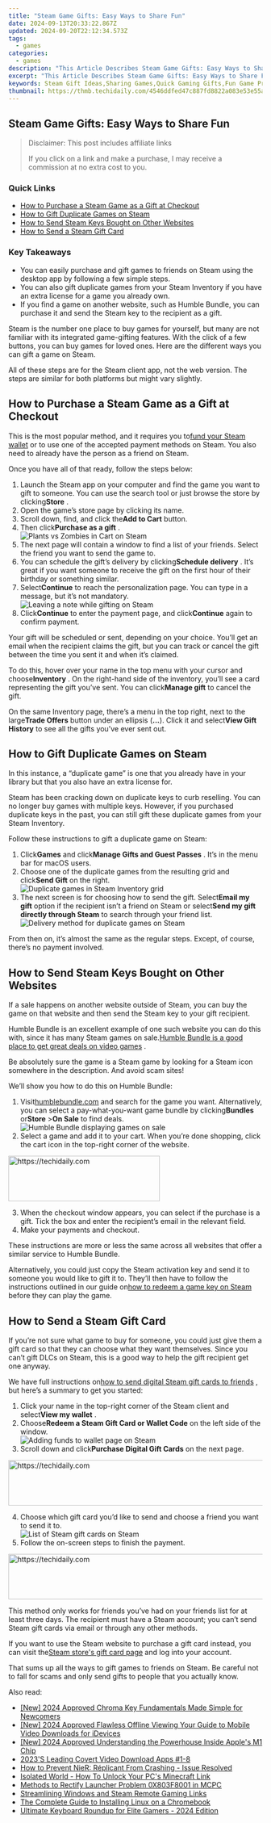 ```yaml
---
title: "Steam Game Gifts: Easy Ways to Share Fun"
date: 2024-09-13T20:33:22.867Z
updated: 2024-09-20T22:12:34.573Z
tags:
  - games
categories:
  - games
description: "This Article Describes Steam Game Gifts: Easy Ways to Share Fun"
excerpt: "This Article Describes Steam Game Gifts: Easy Ways to Share Fun"
keywords: Steam Gift Ideas,Sharing Games,Quick Gaming Gifts,Fun Game Presents,Easy Game Purchases,Share Steam Games,Quick Steam Gifting
thumbnail: https://thmb.techidaily.com/4546ddfed47c887fd8822a083e53e55a360fbac19fd97cadc5d42f68a2d04c9c.png
---
```


## Steam Game Gifts: Easy Ways to Share Fun

>  Disclaimer: This post includes affiliate links
>
>  If you click on a link and make a purchase, I may receive a commission at no extra cost to you.
>

### Quick Links

* [How to Purchase a Steam Game as a Gift at Checkout](#how-to-purchase-a-steam-game-as-a-gift-at-checkout)
* [How to Gift Duplicate Games on Steam](#how-to-gift-duplicate-games-on-steam)
* [How to Send Steam Keys Bought on Other Websites](#how-to-send-steam-keys-bought-on-other-websites)
* [How to Send a Steam Gift Card](#how-to-send-a-steam-gift-card)

### Key Takeaways

* You can easily purchase and gift games to friends on Steam using the desktop app by following a few simple steps.
* You can also gift duplicate games from your Steam Inventory if you have an extra license for a game you already own.
* If you find a game on another website, such as Humble Bundle, you can purchase it and send the Steam key to the recipient as a gift.

 Steam is the number one place to buy games for yourself, but many are not familiar with its integrated game-gifting features. With the click of a few buttons, you can buy games for loved ones. Here are the different ways you can gift a game on Steam.

 All of these steps are for the Steam client app, not the web version. The steps are similar for both platforms but might vary slightly.

## How to Purchase a Steam Game as a Gift at Checkout

 This is the most popular method, and it requires you to[fund your Steam wallet](https://www.makeuseof.com/how-to-fund-steam-wallet-buy-games/) or to use one of the accepted payment methods on Steam. You also need to already have the person as a friend on Steam.

Once you have all of that ready, follow the steps below:

1. Launch the Steam app on your computer and find the game you want to gift to someone. You can use the search tool or just browse the store by clicking**Store** .
2. Open the game’s store page by clicking its name.
3. Scroll down, find, and click the**Add to Cart** button.
4. Then click**Purchase as a gift** .  
![Plants vs Zombies in Cart on Steam](https://static1.makeuseofimages.com/wordpress/wp-content/uploads/2024/02/screenshot-2024-01-24-at-3-10-46-pm.png)
5. The next page will contain a window to find a list of your friends. Select the friend you want to send the game to.
6. You can schedule the gift’s delivery by clicking**Schedule delivery** . It’s great if you want someone to receive the gift on the first hour of their birthday or something similar.
7. Select**Continue** to reach the personalization page. You can type in a message, but it’s not mandatory.  
![Leaving a note while gifting on Steam](https://static1.makeuseofimages.com/wordpress/wp-content/uploads/2024/02/screenshot-2024-01-24-at-2-59-29-pm.png)
8. Click**Continue** to enter the payment page, and click**Continue** again to confirm payment.

 Your gift will be scheduled or sent, depending on your choice. You’ll get an email when the recipient claims the gift, but you can track or cancel the gift between the time you sent it and when it’s claimed.

 To do this, hover over your name in the top menu with your cursor and choose**Inventory** . On the right-hand side of the inventory, you’ll see a card representing the gift you’ve sent. You can click**Manage gift** to cancel the gift.

 On the same Inventory page, there’s a menu in the top right, next to the large**Trade Offers** button under an ellipsis (**...**). Click it and select**View Gift History** to see all the gifts you’ve ever sent out.

## How to Gift Duplicate Games on Steam

 In this instance, a “duplicate game” is one that you already have in your library but that you also have an extra license for.

 Steam has been cracking down on duplicate keys to curb reselling. You can no longer buy games with multiple keys. However, if you purchased duplicate keys in the past, you can still gift these duplicate games from your Steam Inventory.

Follow these instructions to gift a duplicate game on Steam:

1. Click**Games** and click**Manage Gifts and Guest Passes** . It’s in the menu bar for macOS users.
2. Choose one of the duplicate games from the resulting grid and click**Send Gift** on the right.  
![Duplicate games in Steam Inventory grid](https://static1.makeuseofimages.com/wordpress/wp-content/uploads/2024/02/duplicate-games-in-steam-inventory-grid.jpg)
3. The next screen is for choosing how to send the gift. Select**Email my gift** option if the recipient isn’t a friend on Steam or select**Send my gift directly through Steam** to search through your friend list.  
![Delivery method for duplicate games on Steam](https://static1.makeuseofimages.com/wordpress/wp-content/uploads/2024/02/delivery-method-for-duplicate-games-on-steam.jpg)

 From then on, it’s almost the same as the regular steps. Except, of course, there’s no payment involved.

## How to Send Steam Keys Bought on Other Websites

 If a sale happens on another website outside of Steam, you can buy the game on that website and then send the Steam key to your gift recipient.

 Humble Bundle is an excellent example of one such website you can do this with, since it has many Steam games on sale.[Humble Bundle is a good place to get great deals on video games](https://www.makeuseof.com/how-to-get-best-deals-on-humble-bundle/) .

 Be absolutely sure the game is a Steam game by looking for a Steam icon somewhere in the description. And avoid scam sites!

We’ll show you how to do this on Humble Bundle:

1. Visit[humblebundle.com](https://www.anrdoezrs.net/links/7251228/type/dlg/sid/UUmuoUeUpU2031630/https://www.humblebundle.com/) and search for the game you want. Alternatively, you can select a pay-what-you-want game bundle by clicking**Bundles** or**Store** \>**On Sale** to find deals.  
![Humble Bundle displaying games on sale](https://static1.makeuseofimages.com/wordpress/wp-content/uploads/2024/02/humble-bundle-displaying-games-on-sale.png)
2. Select a game and add it to your cart. When you’re done shopping, click the cart icon in the top-right corner of the website.

<!-- affiliate ads begin -->
<a href="https://aligracehair.sjv.io/c/5597632/1959773/19272" target="_top" id="1959773">
  <img src="//a.impactradius-go.com/display-ad/19272-1959773" border="0" alt="https://techidaily.com" width="300" height="90"/>
</a>
<img height="0" width="0" src="https://aligracehair.sjv.io/i/5597632/1959773/19272" style="position:absolute;visibility:hidden;" border="0" />
<!-- affiliate ads end -->

3. When the checkout window appears, you can select if the purchase is a gift. Tick the box and enter the recipient’s email in the relevant field.
4. Make your payments and checkout.

 These instructions are more or less the same across all websites that offer a similar service to Humble Bundle.

 Alternatively, you could just copy the Steam activation key and send it to someone you would like to gift it to. They’ll then have to follow the instructions outlined in our guide on[how to redeem a game key on Steam](https://www.makeuseof.com/how-to-redeem-game-key-on-steam/) before they can play the game.

## How to Send a Steam Gift Card

 If you’re not sure what game to buy for someone, you could just give them a gift card so that they can choose what they want themselves. Since you can’t gift DLCs on Steam, this is a good way to help the gift recipient get one anyway.

 We have full instructions on[how to send digital Steam gift cards to friends](https://www.makeuseof.com/how-to-send-steam-gift-cards/) , but here’s a summary to get you started:

1. Click your name in the top-right corner of the Steam client and select**View my wallet** .
2. Choose**Redeem a Steam Gift Card or Wallet Code** on the left side of the window.  
![Adding funds to wallet page on Steam](https://static1.makeuseofimages.com/wordpress/wp-content/uploads/2024/02/screenshot-2024-02-06-at-11-15-47-am.png)
3. Scroll down and click**Purchase Digital Gift Cards** on the next page.

<!-- affiliate ads begin -->
<a href="https://appsumo.8odi.net/c/5597632/2068425/7443" target="_top" id="2068425">
  <img src="//a.impactradius-go.com/display-ad/7443-2068425" border="0" alt="https://techidaily.com" width="728" height="90"/>
</a>
<img height="0" width="0" src="https://appsumo.8odi.net/i/5597632/2068425/7443" style="position:absolute;visibility:hidden;" border="0" />
<!-- affiliate ads end -->

4. Choose which gift card you’d like to send and choose a friend you want to send it to.  
![List of Steam gift cards on Steam](https://static1.makeuseofimages.com/wordpress/wp-content/uploads/2024/02/screenshot-2024-02-06-at-11-21-08-am.png)
5. Follow the on-screen steps to finish the payment.

<!-- affiliate ads begin -->
<a href="https://appsumo.8odi.net/c/5597632/2068432/7443" target="_top" id="2068432">
  <img src="//a.impactradius-go.com/display-ad/7443-2068432" border="0" alt="https://techidaily.com" width="728" height="90"/>
</a>
<img height="0" width="0" src="https://appsumo.8odi.net/i/5597632/2068432/7443" style="position:absolute;visibility:hidden;" border="0" />
<!-- affiliate ads end -->

 This method only works for friends you’ve had on your friends list for at least three days. The recipient must have a Steam account; you can’t send Steam gift cards via email or through any other methods.

 If you want to use the Steam website to purchase a gift card instead, you can visit the[Steam store's gift card page](https://store.steampowered.com/digitalgiftcards/selectgiftcard) and log into your account.

 That sums up all the ways to gift games to friends on Steam. Be careful not to fall for scams and only send gifts to people that you actually know.

<ins class="adsbygoogle"
     style="display:block"
     data-ad-format="autorelaxed"
     data-ad-client="ca-pub-7571918770474297"
     data-ad-slot="1223367746"></ins>

<ins class="adsbygoogle"
     style="display:block"
     data-ad-client="ca-pub-7571918770474297"
     data-ad-slot="8358498916"
     data-ad-format="auto"
     data-full-width-responsive="true"></ins>

<span class="atpl-alsoreadstyle">Also read:</span>
<div><ul>
<li><a href="https://article-tips.techidaily.com/new-2024-approved-chroma-key-fundamentals-made-simple-for-newcomers/"><u>[New] 2024 Approved Chroma Key Fundamentals Made Simple for Newcomers</u></a></li>
<li><a href="https://youtube-docs.techidaily.com/024-approved-flawless-offline-viewing-your-guide-to-mobile-video-downloads-for-idevices/"><u>[New] 2024 Approved Flawless Offline Viewing Your Guide to Mobile Video Downloads for iDevices</u></a></li>
<li><a href="https://article-posts.techidaily.com/new-2024-approved-understanding-the-powerhouse-inside-apples-m1-chip/"><u>[New] 2024 Approved Understanding the Powerhouse Inside Apple's M1 Chip</u></a></li>
<li><a href="https://facebook-videos.techidaily.com/2023s-leading-covert-video-download-apps-1-8/"><u>2023'S Leading Covert Video Download Apps #1-8</u></a></li>
<li><a href="https://win-solutions.techidaily.com/1723011602821-how-to-prevent-nier-replicant-from-crashing-issue-resolved/"><u>How to Prevent NieR: Réplicant From Crashing - Issue Resolved</u></a></li>
<li><a href="https://games-able.techidaily.com/isolated-world-how-to-unlock-your-pcs-minecraft-link/"><u>Isolated World - How To Unlock Your PC's Minecraft Link</u></a></li>
<li><a href="https://games-able.techidaily.com/methods-to-rectify-launcher-problem-0x803f8001-in-mcpc/"><u>Methods to Rectify Launcher Problem 0X803F8001 in MCPC</u></a></li>
<li><a href="https://games-able.techidaily.com/streamlining-windows-and-steam-remote-gaming-links/"><u>Streamlining Windows and Steam Remote Gaming Links</u></a></li>
<li><a href="https://smart-video-creator.techidaily.com/the-complete-guide-to-installing-linux-on-a-chromebook/"><u>The Complete Guide to Installing Linux on a Chromebook</u></a></li>
<li><a href="https://games-able.techidaily.com/ultimate-keyboard-roundup-for-elite-gamers-2024-edition/"><u>Ultimate Keyboard Roundup for Elite Gamers - 2024 Edition</u></a></li>
</ul></div>


